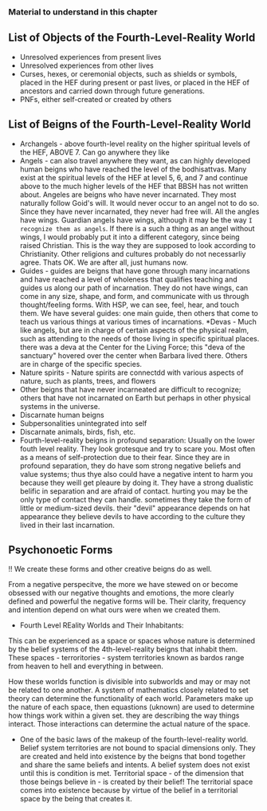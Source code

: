 ### Material to understand in this chapter

## List of Objects of the Fourth-Level-Reality World

* Unresolved experiences from present lives
* Unresolved experiences from other lives
* Curses, hexes, or ceremonial objects, such as shields or symbols, placed in the HEF during present or past lives, or placed in the HEF of ancestors and carried down through future generations.
* PNFs, either self-created or created by others


## List of Beigns of the Fourth-Level-Reality World

* Archangels - above fourth-level reality on the higher spiritual levels of the HEF, ABOVE 7. Can go anywhere they like
* Angels - can also travel anywhere they want, as can highly developed human beigns who have reached the level of the bodhisattvas. Many exist at the spiritual levels of the HEF at level 5, 6, and 7 and continue above to the much higher levels of the HEF that BBSH has not written about. Angeles are beigns who have never incarnated. They most naturally follow Goid's will. It would never occur to an angel not to do so. Since they have never incarnated, they never had free will. All the angles have wings. Guardian angels have wings, although it may be the way `I recognize them as angels`. If there is a such a thing as an angel without wings, I would probably put it into a different category, since being raised Christian. This is the way they are supposed to look according to Christianity. Other religions and cultures probably do not necessarliy agree. Thats OK. We are after all, just humans now.
* Guides - guides are beigns that have gone through many incarnations and have reached a level of wholeness that qualifies teaching and guides us along our path of incarnation. They do not have wings, can come in any size, shape, and form, and communicate with us through thought/feeling forms. With HSP, we can see, feel, hear, and touch them. We have several guides: one main guide, then others that come to teach us various things at various times of incarnations.
*Devas - Much like angels, but are in charge of certain aspects of the physical realm, such as attending to the needs of those living in specific spiritual places. there was a deva at the Center for the Living Force; this "deva of the sanctuary" hovered over the center when Barbara lived there. Others are in charge of the specific species.
* Nature spirits - Nature spirits are connectdd with various aspects of nature, such as plants, trees, and flowers
* Other beigns that have never incarneated are difficult to recognize; others that have not incarnated on Earth but perhaps in other physical systems in the universe.
* Discarnate human beigns
* Subpersonalities unintegrated into self
* Discarnate animals, birds, fish, etc.
* Fourth-level-reality beigns in profound separation: Usually on the lower fouth level reality. They look grotesque and try to scare you. Most often as a means of self-protection due to their fear. Since they are in profound separation, they do have som strong negative beliefs and value systems; thus thye also could have a negative intent to harm you because they weill get pleaure by doing it. They have a strong dualistic belific in separation and are afraid of contact. hurting you may be the only type of contact they can handle. sometimes they take the form of little or medium-sized devils. their "devil" appearance depends on hat appearance they believe devils to have according to the culture they lived in their last incarnation.

## Psychonoetic Forms

!! We create these forms and other creative beigns do as well.

From a negative perspecitve, the more we have stewed on or become obsessed with our negative thoughts and emotions, the more clearly defined and powerful the negative forms will be. Their clarity, frequency and intention depend on what ours were when we created them.

* Fourth Level REality Worlds and Their Inhabitants:

This can be experienced as a space or spaces whose nature is determined by the belief systems of the 4th-level-reality beigns that inhabit them. These spaces - terroritories - system territories known as bardos range from heaven to hell and everything in between.

How these worlds function is divisible into subworlds and may or may not be related to one another. A system of mathematics closely related to set theory can determine the functionality of each world. Parameters make up the nature of each space, then equastions (uknown) are used to determine how things work within a given set. they are describing the way things interact. Those interactions can determine the actual nature of the space.

 * One of the basic laws of the makeup of the fourth-level-reality world.
Belief system territories are not bound to spacial dimensions only. They are created and held into existence by the beigns that bond together and share the same beliefs and intents. A belief system does not exist until this is condition is met. Territorial space - of the dimension that those beings believe in - is created by their belief! The territorial space comes into existence because by virtue of the belief in a territorial space by the being that creates it.

